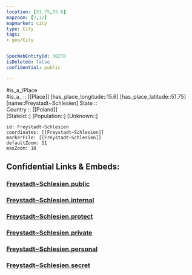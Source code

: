 ```yaml
---
location: [51.75,15.6] 
mapzoom: [7,12] 
mapmarker: city 
type: City
tags:
- geo/City


SpocWebEntityId: 30270
isDeleted: false
confidential: public

---
```

#is_a_/Place  
#is_a_ :: [[Place]] 
[has_place_longitude::15.6] 
[has_place_latitude::51.75] 
[name::Freystadt~Schlesien] 
State ::  
Country :: [[Poland]]  
[StateId::] 
[Population::] 
[Unknown::] 


```leaflet
id: Freystadt~Schlesien
coordinates: [[Freystadt~Schlesien]] 
markerFile: [[Freystadt~Schlesien]] 
defaultZoom: 11 
maxZoom: 18
```


## Confidential Links & Embeds: 

### [Freystadt~Schlesien.public](/_public/\Earth\Continent\Europe\Europe~East\Poland\Provinces~Poland\Lubusz\CityFreystadt~Schlesien.public.md) 

### [Freystadt~Schlesien.internal](/_internal/\Earth\Continent\Europe\Europe~East\Poland\Provinces~Poland\Lubusz\CityFreystadt~Schlesien.internal.md) 

### [Freystadt~Schlesien.protect](/_protect/\Earth\Continent\Europe\Europe~East\Poland\Provinces~Poland\Lubusz\CityFreystadt~Schlesien.protect.md) 

### [Freystadt~Schlesien.private](/_private/\Earth\Continent\Europe\Europe~East\Poland\Provinces~Poland\Lubusz\CityFreystadt~Schlesien.private.md) 

### [Freystadt~Schlesien.personal](/_personal/\Earth\Continent\Europe\Europe~East\Poland\Provinces~Poland\Lubusz\CityFreystadt~Schlesien.personal.md) 

### [Freystadt~Schlesien.secret](/_secret/\Earth\Continent\Europe\Europe~East\Poland\Provinces~Poland\Lubusz\CityFreystadt~Schlesien.secret.md)

